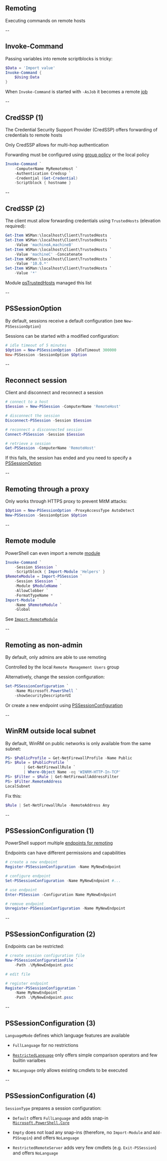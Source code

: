 <!-- .slide: id="remoting" -->

## Remoting

Executing commands on remote hosts

--

<!-- .slide: id="invoke_command" -->

## Invoke-Command

Passing variables into remote scriptblocks is tricky:

```powershell
$Data = 'Import value'
Invoke-Command {
    $Using:Data
}
```

When `Invoke-Command` is started with `-AsJob` it becomes a remote [job](#/jobs)

--

<!-- .slide: id="credssp" -->

## CredSSP (1)

The Credential Security Support Provider (CredSSP) offers forwarding of credentials to remote hosts

Only CredSSP allows for multi-hop authentication

Forwarding must be configured using [group policy](https://msdn.microsoft.com/de-de/library/windows/desktop/bb204773%28v=vs.85%29.aspx?f=255&MSPPError=-2147217396) or the local policy

```powershell
Invoke-Command `
    -ComputerName MyRemoteHost `
    -Authentication Credssp `
    -Credential (Get-Credential)
    -Scriptblock { hostname }
```

--

## CredSSP (2)

The client must allow forwarding credentials using `TrustedHosts` (elevation required):

```powershell
Get-Item WSMan:\localhost\Client\TrustedHosts
Set-Item WSMan:\localhost\Client\TrustedHosts `
    -Value 'machineA,machineB'
Set-Item WSMan:\localhost\Client\TrustedHosts `
    -Value 'machineC' -Concatenate
Set-Item WSMan:\localhost\Client\TrustedHosts `
    -Value '10.0.*'
Set-Item WSMan:\localhost\Client\TrustedHosts `
    -Value '*'
```

Module [psTrustedHosts](https://github.com/jasonmcboyd/psTrustedHosts) managed this list

--

<!-- .slide: id="pssessionoption" -->

## PSSessionOption

By default, sessions receive a default configuration (see `New-PSSessionOption`)

Sessions can be started with a modified configuration:

```powershell
# idle timeout of 5 minutes
$Option = New-PSSessionOption -IdleTimeout 300000
New-PSSession -SessionOption $Option
```

--

<!-- .slide: id="reconnect" -->

## Reconnect session

Client and disconnect and reconnect a session

```powershell
# connect to a host
$Session = New-PSSession -ComputerName 'RemoteHost'

# disconnect the session
Disconnect-PSSession -Session $Session

# reconnect a disconnected session
Connect-PSSession -Session $Session

# retrieve a session
Get-PSSession -ComputerName 'RemoteHost'
```

If this fails, the session has ended and you need to specify a [PSSessionOption](#/pssessionoption)

--

<!-- .slide: id="remoting_proxy" -->

## Remoting through a proxy

Only works through HTTPS proxy to prevent MitM attacks:

```powershell
$Option = New-PSSessionOption -ProxyAccessType AutoDetect
New-PSSession -SessionOption $Option
```

--

<!-- .slide: id="remote_module" -->

## Remote module

PowerShell can even import a remote [module](#/sharing)

```powershell
Invoke-Command `
    -Session $Session `
    -Scriptblock { Import-Module 'Helpers' }
$RemoteModule = Import-PSSession `
    -Session $Session `
    -Module $ModuleName `
    -AllowClobber `
    -FormatTypeName *
Import-Module `
    -Name $RemoteModule `
    -Global
```

See [`Import-RemoteModule`](https://github.com/nicholasdille/PowerShell-Helpers/blob/master/Helpers/Public/Import-RemoveModule.ps1)

--

<!-- .slide: id="non_admin" -->

## Remoting as non-admin

By default, only admins are able to use remoting

Controlled by the local `Remote Management Users` group

Alternatively, change the session configuration:

```powershell
Set-PSSessionConfiguration `
    -Name Microsoft.PowerShell `
    -showSecurityDescriptorUI
```

Or create a new endpoint using [PSSessionConfiguration](#/pssessionconfiguration)

--

<!-- .slide: id="LocalSubnet" -->

## WinRM outside local subnet

By default, WinRM on public networks is only available from the same subnet:

```powershell
PS> $PublicProfile = Get-NetFirewallProfile -Name Public
PS> $Rule = $PublicProfile `
        | Get-NetFirewallRule `
        | Where-Object Name -eq 'WINRM-HTTP-In-TCP'
PS> $Filter = $Rule | Get-NetFirewallAddressFilter
PS> $Filter.RemoteAddress
LocalSubnet
```

Fix this:

```powershell
$Rule | Set-NetFirewallRule -RemoteAddress Any
```

--

<!-- .slide: id="pssessionconfiguration" -->

## PSSessionConfiguration (1)

PowerShell support multiple [endpoints for remoting](https://docs.microsoft.com/en-us/powershell/module/microsoft.powershell.core/about/about_session_configurations?view=powershell-6)

Endpoints can have different permissions and capabilities

```powershell
# create a new endpoint
Register-PSSessionConfiguration -Name MyNewEndpoint

# configure endpoint
Set-PSSessionConfiguration -Name MyNewEndpoint #...

# use endpoint
Enter-PSSession -Configuration Name MyNewEndpoint

# remove endpoint
Unregister-PSSessionConfiguration -Name MyNewEndpoint
```

--

## PSSessionConfiguration (2)

Endpoints can be restricted:

```powershell
# create session configuration file
New-PSSessionConfigurationFile `
    -Path .\MyNewEndpoint.pssc

# edit file

# register endpoint
Register-PSSessionConfiguration `
    -Name MyNewEndpoint `
    -Path .\MyNewEndpoint.pssc
```

--

## PSSessionConfiguration (3)

`LanguageMode` defines which language features are available

- `FullLanguage` for no restrictions

- [`RestrictedLanguage`](https://docs.microsoft.com/en-us/powershell/module/microsoft.powershell.core/about/about_language_modes?view=powershell-6) only offers simple comparison operators and few builtin varialbes

- `NoLanguage` only allows existing cmdlets to be executed

--

## PSSessionConfiguration (4)

`SessionType` prepares a session configuration:

- `Default` offers `FullLanguage` and adds snap-in [`Microsoft.PowerShell.Core`](https://docs.microsoft.com/en-us/powershell/module/microsoft.powershell.core/?view=powershell-5.1)

- `Empty` does not load any snap-ins (therefore, no `Import-Module` and `Add-PSSnapin`) and offers `NoLanguage`

- `RestrictedRemoteServer` adds very few cmdlets (e.g. `Exit-PSSession`) and offers `NoLanguage`